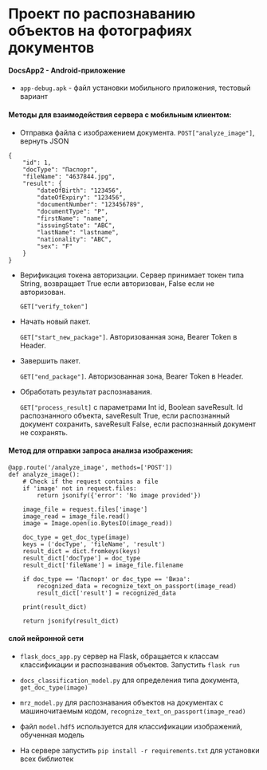 # Проект по распознаванию объектов на фотографиях документов
 
#### DocsApp2 - Android-приложение
- `app-debug.apk` - файл установки мобильного приложения, тестовый вариант

#### Методы для взаимодействия сервера с мобильным клиентом:

- Отправка файла с изображением документа. 
`POST["analyze_image"]`, вернуть JSON 
```
{
    "id": 1,
    "docType": "Паспорт",
    "fileName": "4637844.jpg",
    "result": {
        "dateOfBirth": "123456",
        "dateOfExpiry": "123456",
        "documentNumber": "123456789",
        "documentType": "P",
        "firstName": "name",
        "issuingState": "ABC",
        "lastName": "lastname",
        "nationality": "ABC",
        "sex": "F"
    }
}
```
- Верификация токена авторизации. Сервер принимает токен типа String, возвращает True если авторизован, False если не авторизован.
    
    `GET["verify_token"]`

- Начать новый пакет. 
    
    `GET["start_new_package"]`. Авторизованная зона, Bearer Token в Header.

- Завершить пакет.

     `GET["end_package"]`. Авторизованная зона, Bearer Token в Header.

- Обработать результат распознавания. 

    `GET["process_result]` с параметрами Int id, Boolean saveResult. Id распознанного объекта, saveResult True, если распознанный документ сохранить, saveResult False, если распознанный документ не сохранять.



#### Метод для отправки запроса анализа изображения:
```
@app.route('/analyze_image', methods=['POST'])
def analyze_image():
    # Check if the request contains a file
    if 'image' not in request.files:
        return jsonify({'error': 'No image provided'})

    image_file = request.files['image']
    image_read = image_file.read()
    image = Image.open(io.BytesIO(image_read))

    doc_type = get_doc_type(image)
    keys = ('docType', 'fileName', 'result')
    result_dict = dict.fromkeys(keys)
    result_dict['docType'] = doc_type
    result_dict['fileName'] = image_file.filename

    if doc_type == 'Паспорт' or doc_type == 'Виза':
        recognized_data = recognize_text_on_passport(image_read)
        result_dict['result'] = recognized_data

    print(result_dict)

    return jsonify(result_dict)
```

#### слой нейронной сети
- `flask_docs_app.py` сервер на Flask, обращается к классам классификации и распознавания объектов. Запустить `flask run`

- `docs_classification_model.py` для определения типа документа, `get_doc_type(image)`

- `mrz_model.py` для распознавания объектов на документах с машиночитаемым кодом, `recognize_text_on_passport(image_read)`

- файл `model.hdf5` используется для классификации изображений, обученная модель

- На сервере запустить `pip install -r requirements.txt` для установки всех библиотек
